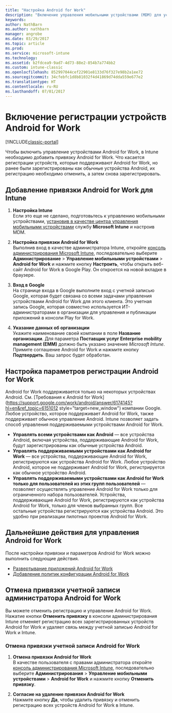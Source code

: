 ```yaml
---
title: "Настройка Android for Work"
description: "Включение управления мобильными устройствами (MDM) для устройств Android for Work с помощью Microsoft Intune."
keywords: 
author: NathBarn
ms.author: nathbarn
manager: angrobe
ms.date: 03/29/2017
ms.topic: article
ms.prod: 
ms.service: microsoft-intune
ms.technology: 
ms.assetid: b2fdcea9-9ad7-4d73-88e2-854b7a774bb2
ms.custom: intune-classic
ms.openlocfilehash: 852997044cef22901e8133d76f327e98b2a1ee72
ms.sourcegitcommit: 34cfebfc1d8b81032f4d41869d74dda559e677e2
ms.translationtype: HT
ms.contentlocale: ru-RU
ms.lasthandoff: 07/01/2017
---
```

# <a name="enable-enrollment-of-android-for-work-devices"></a>Включение регистрации устройств Android for Work

[!INCLUDE[classic-portal](../includes/classic-portal.md)]

Чтобы включить управление устройствами Android for Work, в Intune необходимо добавить привязку Android for Work. Что касается регистрации устройств, которые поддерживают Android for Work, но ранее были зарегистрированы как обычные устройства Android, их регистрацию необходимо отменить, а затем снова зарегистрировать.

## <a name="add-android-for-work-binding-for-intune"></a>Добавление привязки Android for Work для Intune

1. **Настройка Intune**<br>
Если это еще не сделано, подготовьтесь к управлению мобильными устройствами, [установив в качестве центра управления мобильными устройствами](/intune-classic/get-started/start-with-a-paid-subscription-to-microsoft-intune-step-8#enable-device-enrollment) службу **Microsoft Intune** и настроив MDM.

2. **Настройка привязки Android for Work**<br>
    Выполнив вход в качестве администратора Intune, откройте [консоль администрирования Microsoft Intune](https://manage.microsoft.com), последовательно выберите **Администрирование** &gt; **Управление мобильными устройствами** &gt; **Android for Work** и нажмите кнопку **Настроить**, чтобы открыть веб-сайт Android for Work в Google Play. Он откроется на новой вкладке в браузере.

3. **Вход в Google**<br>
   На странице входа в Google выполните вход с учетной записью Google, которая будет связана со всеми задачами управления устройствами Android for Work для этого клиента. Это учетная запись Google, которая совместно используется ИТ-администраторами в организации для управления и публикации приложений в консоли Play for Work.

4. **Указание данных об организации**<br>
   Укажите наименование своей компании в поле **Название организации**. Для параметра **Поставщик услуг Enterprise mobility management (EMM)** должно быть указано значение *Microsoft Intune*. Примите соглашение Android for Work и нажмите кнопку **Подтвердить**. Ваш запрос будет обработан.

## <a name="specify-android-for-work-enrollment-settings"></a>Настройка параметров регистрации Android for Work
   Android for Work поддерживается только на некоторых устройствах Android. См. [Требования к Android for Work](https://support.google.com/work/android/answer/6174145?hl=en&ref_topic=6151012 style="target=new_window") компании Google.  Любое устройство, которое поддерживает Android for Work, также поддерживает обычное управление Android.  Intune позволяет задать способ управления поддерживаемыми устройствами Android for Work.

   - **Управлять всеми устройствами как Android** — все устройства Android, включая устройства, поддерживающие Android for Work, будут зарегистрированы как обычные устройства Android.
   - **Управлять поддерживаемыми устройствами как Android for Work** — все устройства, поддерживающие Android for Work, регистрируются как устройства Android for Work. Любое устройство Android, которое не поддерживает Android for Work, регистрируется как обычное устройство Android.
   - **Управлять поддерживаемыми устройствами как Android for Work только для пользователей из этих групп пользователей** — позволяет осуществлять управление Android for Work только для ограниченного набора пользователей. Устройства, поддерживающие Android for Work, регистрируются как устройства Android for Work, только для членов выбранных групп. Все остальные устройства регистрируются как устройства Android. Это удобно при реализации пилотных проектов Android for Work.

## <a name="next-steps-for-android-for-work"></a>Дальнейшие действия для управления Android for Work
После настройки привязки и параметров Android for Work можно выполнить следующие действия.
- [Развертывание приложений Android for Work](android-for-work-apps.md)
- [Добавление политик конфигурации Android for Work](android-for-work-policy-settings-in-microsoft-intune.md)

## <a name="unbinding-your-android-for-work-administrative-account"></a>Отмена привязки учетной записи администратора Android for Work

Вы можете отменить регистрацию и управление Android for Work. Нажатие кнопки **Отменить привязку** в консоли администрирования Intune отменяет регистрацию всех зарегистрированных устройств Android for Work и удаляет связь между учетной записью Android for Work и Intune.

### <a name="how-to-unbind-an-android-for-work-account"></a>Отмена привязки учетной записи Android for Work

1. **Отмена привязки Android for Work**<br>
    В качестве пользователя с правами администратора откройте [консоль администрирования Microsoft Intune](https://manage.microsoft.com), последовательно выберите **Администрирования** &gt; **Управление мобильными устройствами** &gt; **Android for Work** и нажмите кнопку **Отменить привязку**.

2. **Согласие на удаление привязки Android for Work**<br>
  Нажмите кнопку **Да**, чтобы удалить привязку и отменить регистрацию всех устройств Android for Work в Intune.
